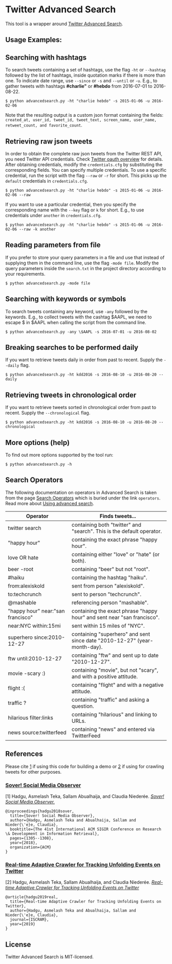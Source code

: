 # Twitter Advanced Search

This tool is a wrapper around [Twitter Advanced
Search](https://twitter.com/search-advanced).

## Usage Examples:

## Searching with hashtags

To search tweets containing a set of hashtags, use the flag `-ht` or
`--hashtag` followed by the list of hashtags, inside quotation marks if there
is more than one. To indicate date range, use `--since` or `-s` and `--until`
or `-u`. E.g., to gather tweets with hashtags **\#charlie"** or **\#hebdo**
from 2016-07-01 to 2016-08-22.

```shell
$ python advancedsearch.py -ht "charlie hebdo" -s 2015-01-06 -u 2016-02-06
```

Note that the resulting output is a custom json format containing the fields:
` created_at, user_id, tweet_id, tweet_text, screen_name, user_name,
retweet_count, and favorite_count`.

## Retrieving raw json tweets

In order to obtain the complete raw json tweets from the Twitter REST API, you
need Twitter API credentials. Check [Twitter oauth
overview](https://dev.twitter.com/oauth/overview) for details. After obtaining
credentials, modify the `credentials.cfg` by substituting the corresponding
fields. You can specify multiple credentials. To use a specific credential,
run the script with the flag `--raw` or `-r` for short. This picks up the
`default` credentials in `credentials.cfg`.

```shell
$ python advancedsearch.py -ht "charlie hebdo" -s 2015-01-06 -u 2016-02-06 --raw
```

If you want to use a particular credential, then you specify the corresponding
name with the `--key` flag or `k` for short. E.g., to use credentials under
`another` in `credentials.cfg`.


```shell
$ python advancedsearch.py -ht "charlie hebdo" -s 2015-01-06 -u 2016-02-06 --raw -k another
```

## Reading parameters from file

If you prefer to store your query parameters in a file and use that instead of
supplying them in the command line, use the flag `-mode file`. Modify the query
parameters inside the `search.txt` in the project directory according to your
requirements.

```shell
$ python advancedsearch.py -mode file
```

## Searching with keywords or symbols

To search tweets containing any keyword, use `-any` followed by the keywords.
E.g., to collect tweets with the cashtag $AAPL, we need to escape $ in $AAPL
when calling the script from the command line.

```shell
$ python advancedsearch.py -any \$AAPL -s 2016-07-01 -u 2016-08-02
```

## Breaking searches to be performed daily

If you want to retrieve tweets daily in order from past to recent.
Supply the `--daily` flag.

```shell
$ python advancedsearch.py -ht kdd2016 -s 2016-08-10 -u 2016-08-20 --daily
```


## Retrieving tweets in chronological order

If you want to retrieve tweets sorted in chronological order from past to recent.
Supply the `--chronological` flag.

```shell
$ python advancedsearch.py -ht kdd2016 -s 2016-08-10 -u 2016-08-20 --chronological
```

## More options (help)

To find out more options supported by the tool run:

```shell
$ python advancedsearch.py -h
```


## Search Operators

The following documentation on operators in Advanced Search is taken
from the page [Search Operators](https://twitter.com/search-home#)
which is buried under the link `operators`. Read more about [Using
advanced search](https://support.twitter.com/articles/71577).

| Operator         |  Finds tweets...    
|------------------|---------------------
| twitter search   |  containing both "twitter" and "search". This is the default operator.
| "happy hour"     |  containing the exact phrase "happy hour".
| love OR hate     |  containing either "love" or "hate" (or both).
| beer -root       |  containing "beer" but not "root".
| \#haiku          |  containing the hashtag "haiku".
| from:alexiskold  |  sent from person "alexiskold".
| to:techcrunch    |  sent to person "techcrunch".
| @mashable        |  referencing person "mashable".
| "happy hour"  near:"san francisco"  | containing the exact phrase "happy hour" and sent near "san francisco".
| near:NYC within:15mi                |  sent within 15 miles of "NYC".
| superhero since:2010-12-27          |  containing "superhero" and sent since date "2010-12-27" (year-month-day).
| ftw until:2010-12-27                |  containing "ftw" and sent up to date "2010-12-27".
| movie -scary :)                     |  containing "movie", but not "scary", and with a positive attitude.
| flight :(                           |  containing "flight" and with a negative attitude.
| traffic ?                           |  containing "traffic" and asking a question.
| hilarious filter:links              |  containing "hilarious" and linking to URLs.
| news source:twitterfeed             |  containing "news" and entered via TwitterFeed


## References

Please cite [1](#Sover!) if using this code for building a demo or [2](#real-time-adaptive-crawler) if using for crawling tweets for other purposes.

### [Sover! Social Media Observer](#Sover!)

[1] Hadgu, Asmelash Teka, Sallam Abualhaija, and Claudia Niederée. [*Sover! Social Media Observer.*](https://dl.acm.org/citation.cfm?id=3210173)

```
@inproceedings{hadgu2018sover,
  title={Sover! Social Media Observer},
  author={Hadgu, Asmelash Teka and Abualhaija, Sallam and Nieder{\'e}e, Claudia},
  booktitle={The 41st International ACM SIGIR Conference on Research \& Development in Information Retrieval},
  pages={1305--1308},
  year={2018},
  organization={ACM}
}
```

### [Real-time Adaptive Crawler for Tracking Unfolding Events on Twitter](#real-time-adaptive-crawler)

[2] Hadgu, Asmelash Teka, Sallam Abualhaija, and Claudia Niederée. [*Real-time Adaptive Crawler for Tracking Unfolding Events on Twitter*](#real-time-adaptive-crawler)

```
@article{hadgu2019real,
  title={Real-time Adaptive Crawler for Tracking Unfolding Events on Twitter},
  author={Hadgu, Asmelash Teka and Abualhaija, Sallam and Nieder{\'e}e, Claudia},
  journal={ISCRAM},
  year={2019}
}
```

## License

Twitter Advanced Search is MIT-licensed.
